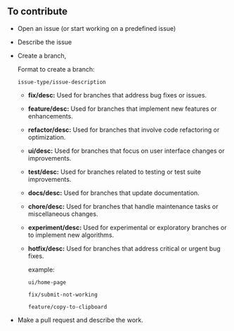 ## To contribute

- Open an issue (or start working on a predefined issue)
- Describe the issue
- Create a branch,

  Format to create a branch:

      issue-type/issue-description

  - **fix/desc:** Used for branches that address bug fixes or issues.
  - **feature/desc:** Used for branches that implement new features or enhancements.
  - **refactor/desc:** Used for branches that involve code refactoring or optimization.
  - **ui/desc:** Used for branches that focus on user interface changes or improvements.
  - **test/desc:** Used for branches related to testing or test suite improvements.
  - **docs/desc:** Used for branches that update documentation.
  - **chore/desc:** Used for branches that handle maintenance tasks or miscellaneous changes.
  - **experiment/desc:** Used for experimental or exploratory branches or to implement new algorithms.
  - **hotfix/desc:** Used for branches that address critical or urgent bug fixes.

    example:
    ```
    ui/home-page
    ```
        fix/submit-not-working
    ```
    feature/copy-to-clipboard
  
- Make a pull request and describe the work.
